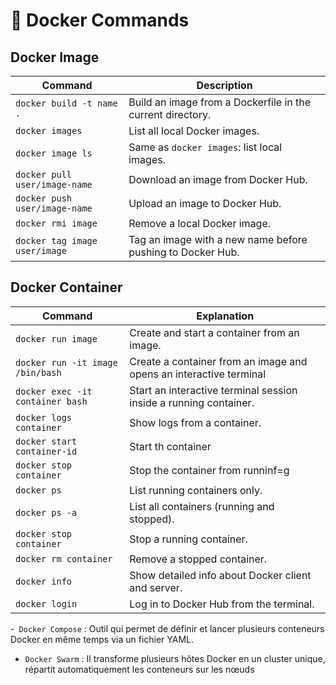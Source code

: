 # 🐳 Docker Commands

## Docker Image

| Command                       | Description                                                |
| ----------------------------- | ---------------------------------------------------------- |
| `docker build -t name .`      | Build an image from a Dockerfile in the current directory. |
| `docker images`               | List all local Docker images.                              |
| `docker image ls`             | Same as `docker images`: list local images.                |
| `docker pull user/image-name` | Download an image from Docker Hub.                         |
| `docker push user/image-name` | Upload an image to Docker Hub.                             |
| `docker rmi image`            | Remove a local Docker image.                               |
| `docker tag image user/image` | Tag an image with a new name before pushing to Docker Hub. |

## Docker Container

| Command                          | Explanation                                                        |
| -------------------------------- | ------------------------------------------------------------------ |
| `docker run image`               | Create and start a container from an image.                        |
| `docker run -it image /bin/bash` | Create a container from an image and opens an interactive terminal |
| `docker exec -it container bash` | Start an interactive terminal session inside a running container.  |
| `docker logs container`          | Show logs from a container.                                        |
| `docker start container-id`      | Start th container                                                 |
| `docker stop container`          | Stop the container from runninf=g                                  |
| `docker ps`                      | List running containers only.                                      |
| `docker ps -a`                   | List all containers (running and stopped).                         |
| `docker stop container`          | Stop a running container.                                          |
| `docker rm container`            | Remove a stopped container.                                        |
| `docker info`                    | Show detailed info about Docker client and server.                 |
| `docker login`                   | Log in to Docker Hub from the terminal.                            |

-` Docker Compose` : Outil qui permet de définir et lancer plusieurs conteneurs Docker en même temps via un fichier YAML.

- `Docker Swarm` : Il transforme plusieurs hôtes Docker en un cluster unique, répartit automatiquement les conteneurs sur les nœuds

